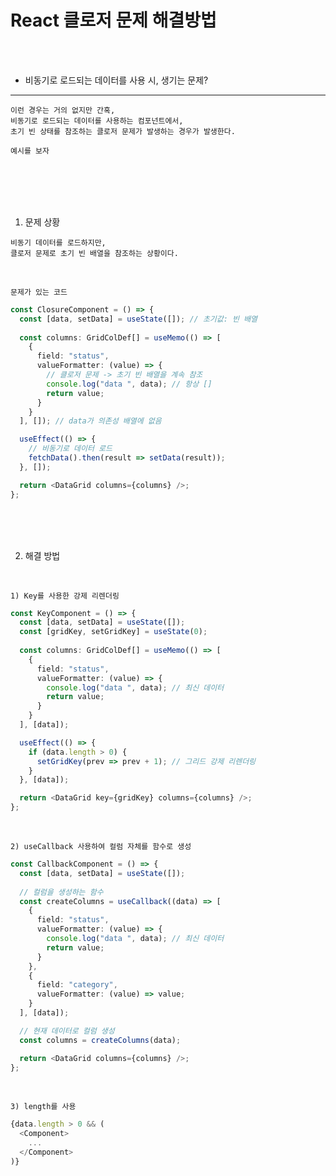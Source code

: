 # React 클로저 문제 해결방법

<br />
<br />

* 비동기로 로드되는 데이터를 사용 시, 생기는 문제?

---

```
이런 경우는 거의 없지만 간혹,
비동기로 로드되는 데이터를 사용하는 컴포넌트에서,
초기 빈 상태를 참조하는 클로저 문제가 발생하는 경우가 발생한다.

예시를 보자
```

<br />
<br />
<br />
<br />

1. 문제 상황

```
비동기 데이터를 로드하지만,
클로저 문제로 초기 빈 배열을 참조하는 상황이다.
```

<br />

`문제가 있는 코드`

```ts
const ClosureComponent = () => {
  const [data, setData] = useState([]); // 초기값: 빈 배열
  
  const columns: GridColDef[] = useMemo(() => [
    {
      field: "status",
      valueFormatter: (value) => {
        // 클로저 문제 -> 초기 빈 배열을 계속 참조
        console.log("data ", data); // 항상 []
        return value;
      }
    }
  ], []); // data가 의존성 배열에 없음

  useEffect(() => {
    // 비동기로 데이터 로드
    fetchData().then(result => setData(result));
  }, []);

  return <DataGrid columns={columns} />;
};
```

<br />
<br />
<br />

2. 해결 방법

<br />

`1) Key를 사용한 강제 리렌더링`

```ts
const KeyComponent = () => {
  const [data, setData] = useState([]);
  const [gridKey, setGridKey] = useState(0);
  
  const columns: GridColDef[] = useMemo(() => [
    {
      field: "status",
      valueFormatter: (value) => {
        console.log("data ", data); // 최신 데이터
        return value;
      }
    }
  ], [data]);

  useEffect(() => {
    if (data.length > 0) {
      setGridKey(prev => prev + 1); // 그리드 강제 리렌더링
    }
  }, [data]);

  return <DataGrid key={gridKey} columns={columns} />;
};
```

<br />

`2) useCallback 사용하여 컬럼 자체를 함수로 생성`

```ts
const CallbackComponent = () => {
  const [data, setData] = useState([]);
  
  // 컬럼을 생성하는 함수
  const createColumns = useCallback((data) => [
    {
      field: "status",
      valueFormatter: (value) => {
        console.log("data ", data); // 최신 데이터
        return value;
      }
    },
    {
      field: "category",
      valueFormatter: (value) => value;
    }
  ], [data]);

  // 현재 데이터로 컬럼 생성
  const columns = createColumns(data);

  return <DataGrid columns={columns} />;
};
```

<br />

`3) length를 사용`

```ts
{data.length > 0 && (
  <Component>
    ...
  </Component>
)}
```
